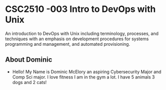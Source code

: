# CSC2510 -003 Intro to DevOps with Unix 
 An introduction to DevOps with Unix including terminology, processes, and techniques with an emphasis on development procedures for systems programming and management, and automated provisioning.
## About Dominic
- Hello! My Name is Dominic McElory an aspiring Cybersecurity Major and Comp Sci major. I love fitness I am in the gym a lot. I have 5 animals 3 dogs and 2 cats!
